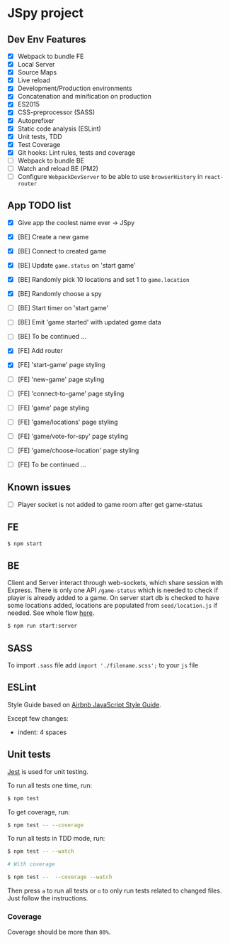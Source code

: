 # JSpy project

## Dev Env Features

- [x] Webpack to bundle FE
- [x] Local Server
- [x] Source Maps
- [x] Live reload
- [x] Development/Production environments
- [x] Concatenation and minification on production
- [x] ES2015
- [x] CSS-preprocessor (SASS)
- [x] Autoprefixer
- [x] Static code analysis (ESLint)
- [x] Unit tests, TDD
- [x] Test Coverage
- [x] Git hooks: Lint rules, tests and coverage
- [ ] Webpack to bundle BE
- [ ] Watch and reload BE (PM2)
- [ ] Configure `WebpackDevServer` to be able to use `browserHistory` in `react-router`

## App TODO list

- [x] Give app the coolest name ever -> JSpy
- [x] [BE] Create a new game
- [x] [BE] Connect to created game
- [x] [BE] Update `game.status` on 'start game'
- [x] [BE] Randomly pick 10 locations and set 1 to `game.location`
- [x] [BE] Randomly choose a spy
- [ ] [BE] Start timer on 'start game'
- [ ] [BE] Emit 'game started' with updated game data
- [ ] [BE] To be continued ...

- [x] [FE] Add router
- [x] [FE] 'start-game' page styling
- [ ] [FE] 'new-game' page styling
- [ ] [FE] 'connect-to-game' page styling
- [ ] [FE] 'game' page styling
- [ ] [FE] 'game/locations' page styling
- [ ] [FE] 'game/vote-for-spy' page styling
- [ ] [FE] 'game/choose-location' page styling
- [ ] [FE] To be continued ...

## Known issues
- [ ] Player socket is not added to game room after get game-status

## FE

```bash
$ npm start
```

## BE

Client and Server interact through web-sockets, which share session with Express. There is only one API `/game-status` which is needed to check if player is already added to a game. On server start db is checked to have some locations added, locations are populated from `seed/location.js` if needed.
See whole flow [here](https://git.epam.com/Yelyzaveta_Buts/mp/wikis/app-architecture#game-flow).

```bash
$ npm run start:server
```

## SASS

To import `.sass` file add `import './filename.scss';` to your `js` file

## ESLint

Style Guide based on [Airbnb JavaScript Style Guide](https://github.com/airbnb/javascript).

Except few changes:

* indent: 4 spaces

## Unit tests

[Jest](https://facebook.github.io/jest/) is used for unit testing.

To run all tests one time, run:
```bash
$ npm test
```

To get coverage, run:

```bash
$ npm test -- --coverage
```

To run all tests in TDD mode, run:
```bash
$ npm test -- --watch

# With coverage

$ npm test --  --coverage --watch
```

Then press `a` to run all tests or `o` to only run tests related to changed files. Just follow the instructions.

### Coverage

Coverage should be more than `80%`.

